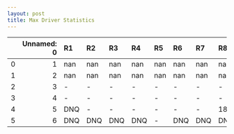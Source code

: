 ```yaml
---
layout: post 
title: Max Driver Statistics
--- 
```


|    |   Unnamed: 0 | R1   | R2   | R3   | R4   | R5   | R6   | R7   | R8   | R9   | R10   | R11   | R12   |
|---:|-------------:|:-----|:-----|:-----|:-----|:-----|:-----|:-----|:-----|:-----|:------|:------|:------|
|  0 |            1 | nan  | nan  | nan  | nan  | nan  | nan  | nan  | nan  | nan  | nan   | nan   | nan   |
|  1 |            2 | nan  | nan  | nan  | nan  | nan  | nan  | nan  | nan  | nan  | nan   | nan   | nan   |
|  2 |            3 | -    | -    | -    | -    | -    | -    | -    | -    | -    | -     | -     | -     |
|  3 |            4 | -    | -    | -    | -    | -    | -    | -    | -    | -    | -     | -     | -     |
|  4 |            5 | DNQ  | -    | -    | -    | -    | -    | -    | 18   | -    | DNQ   | -     | -     |
|  5 |            6 | DNQ  | DNQ  | DNQ  | DNQ  | -    | DNQ  | DNQ  | DNQ  | DNQ  | nan   | nan   | nan   |